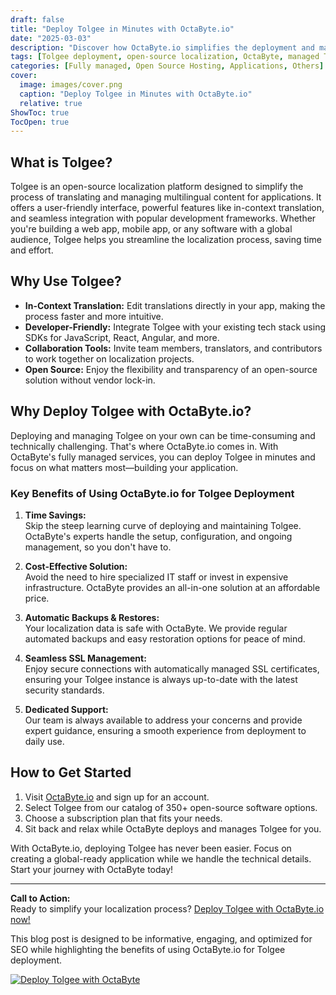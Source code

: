 ```yaml
---
draft: false
title: "Deploy Tolgee in Minutes with OctaByte.io"
date: "2025-03-03"
description: "Discover how OctaByte.io simplifies the deployment and management of Tolgee, an open-source localization platform. Save time, reduce costs, and enjoy seamless integration with OctaByte's fully managed services."
tags: [Tolgee deployment, open-source localization, OctaByte, managed Tolgee services, localization platform, automated backups, SSL management, cost-effective software deployment]
categories: [Fully managed, Open Source Hosting, Applications, Others]
cover:
  image: images/cover.png
  caption: "Deploy Tolgee in Minutes with OctaByte.io"
  relative: true
ShowToc: true
TocOpen: true
---
```



## What is Tolgee?

Tolgee is an open-source localization platform designed to simplify the process of translating and managing multilingual content for applications. It offers a user-friendly interface, powerful features like in-context translation, and seamless integration with popular development frameworks. Whether you're building a web app, mobile app, or any software with a global audience, Tolgee helps you streamline the localization process, saving time and effort.

## Why Use Tolgee?

- **In-Context Translation:** Edit translations directly in your app, making the process faster and more intuitive.
- **Developer-Friendly:** Integrate Tolgee with your existing tech stack using SDKs for JavaScript, React, Angular, and more.
- **Collaboration Tools:** Invite team members, translators, and contributors to work together on localization projects.
- **Open Source:** Enjoy the flexibility and transparency of an open-source solution without vendor lock-in.

## Why Deploy Tolgee with OctaByte.io?

Deploying and managing Tolgee on your own can be time-consuming and technically challenging. That's where OctaByte.io comes in. With OctaByte's fully managed services, you can deploy Tolgee in minutes and focus on what matters most—building your application.

### Key Benefits of Using OctaByte.io for Tolgee Deployment

1. **Time Savings:**  
   Skip the steep learning curve of deploying and maintaining Tolgee. OctaByte's experts handle the setup, configuration, and ongoing management, so you don't have to.

2. **Cost-Effective Solution:**  
   Avoid the need to hire specialized IT staff or invest in expensive infrastructure. OctaByte provides an all-in-one solution at an affordable price.

3. **Automatic Backups & Restores:**  
   Your localization data is safe with OctaByte. We provide regular automated backups and easy restoration options for peace of mind.

4. **Seamless SSL Management:**  
   Enjoy secure connections with automatically managed SSL certificates, ensuring your Tolgee instance is always up-to-date with the latest security standards.

5. **Dedicated Support:**  
   Our team is always available to address your concerns and provide expert guidance, ensuring a smooth experience from deployment to daily use.

## How to Get Started

1. Visit [OctaByte.io](https://octabyte.io) and sign up for an account.
2. Select Tolgee from our catalog of 350+ open-source software options.
3. Choose a subscription plan that fits your needs.
4. Sit back and relax while OctaByte deploys and manages Tolgee for you.

With OctaByte.io, deploying Tolgee has never been easier. Focus on creating a global-ready application while we handle the technical details. Start your journey with OctaByte today!

---

**Call to Action:**  
Ready to simplify your localization process? [Deploy Tolgee with OctaByte.io now!](https://octabyte.io)
 

This blog post is designed to be informative, engaging, and optimized for SEO while highlighting the benefits of using OctaByte.io for Tolgee deployment.

[![Deploy Tolgee with OctaByte](/images/deploy-on-octabyte.png)](https://octabyte.io/fully-managed-open-source-services/applications/others/tolgee)